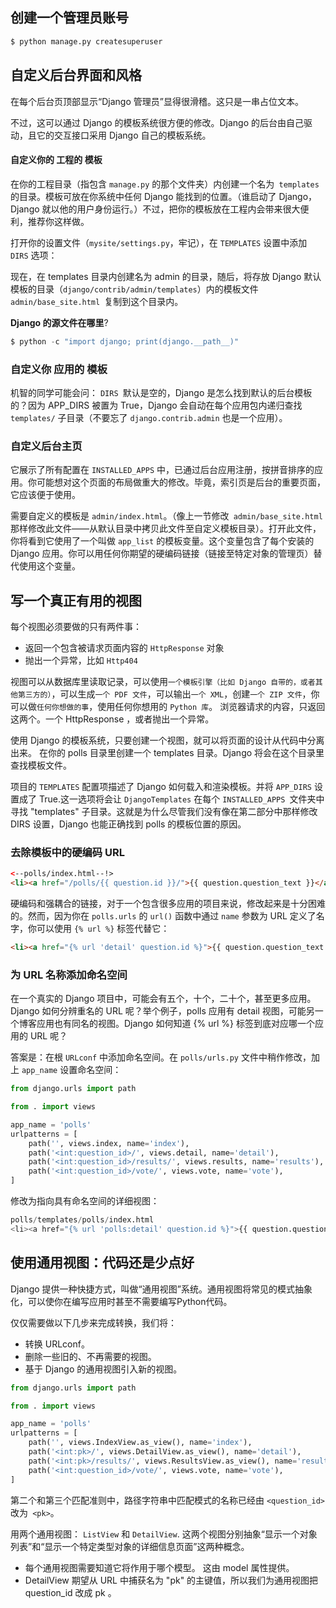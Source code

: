 
## 创建一个管理员账号

```python
$ python manage.py createsuperuser
```

## 自定义后台界面和风格
在每个后台页顶部显示“Django 管理员”显得很滑稽。这只是一串占位文本。

不过，这可以通过 Django 的模板系统很方便的修改。Django 的后台由自己驱动，且它的交互接口采用 Django 自己的模板系统。

#### 自定义你的 工程的 模板

在你的工程目录（指包含 `manage.py` 的那个文件夹）内创建一个名为` templates` 的目录。模板可放在你系统中任何 Django 能找到的位置。（谁启动了 Django，Django 就以他的用户身份运行。）不过，把你的模板放在工程内会带来很大便利，推荐你这样做。

打开你的设置文件（`mysite/settings.py`，牢记），在 `TEMPLATES` 设置中添加 `DIRS` 选项：

现在，在 templates 目录内创建名为 admin 的目录，随后，将存放 Django 默认模板的目录（`django/contrib/admin/templates`）内的模板文件 `admin/base_site.html `复制到这个目录内。

**Django 的源文件在哪里**?

```python
$ python -c "import django; print(django.__path__)"
```
### 自定义你 应用的 模板
机智的同学可能会问： `DIRS `默认是空的，Django 是怎么找到默认的后台模板的？因为 APP_DIRS 被置为 True，Django 会自动在每个应用包内递归查找 `templates/` 子目录（不要忘了 `django.contrib.admin` 也是一个应用）。

### 自定义后台主页
它展示了所有配置在 `INSTALLED_APPS` 中，已通过后台应用注册，按拼音排序的应用。你可能想对这个页面的布局做重大的修改。毕竟，索引页是后台的重要页面，它应该便于使用。

需要自定义的模板是 `admin/index.html`。（像上一节修改` admin/base_site.html` 那样修改此文件——从默认目录中拷贝此文件至自定义模板目录）。打开此文件，你将看到它使用了一个叫做 `app_list` 的模板变量。这个变量包含了每个安装的 Django 应用。你可以用任何你期望的硬编码链接（链接至特定对象的管理页）替代使用这个变量。

## 写一个真正有用的视图
每个视图必须要做的只有两件事：

* 返回一个包含被请求页面内容的 `HttpResponse` 对象
* 抛出一个异常，比如 `Http404 `


视图可以从数据库里读取记录，可以使用`一个模板引擎（比如 Django 自带的，或者其他第三方的）`，可以生成`一个 PDF 文件`，可以输出`一个 XML`，创建`一个 ZIP 文件`，你可以做`任何你想做的事`，使用任何你想用的 `Python 库`。
浏览器请求的内容，只返回这两个。一个 HttpResponse ，或者抛出一个异常。

使用 Django 的模板系统，只要创建一个视图，就可以将页面的设计从代码中分离出来。
在你的 polls 目录里创建一个 templates 目录。Django 将会在这个目录里查找模板文件。

项目的 `TEMPLATES` 配置项描述了 Django 如何载入和渲染模板。并将 `APP_DIRS` 设置成了 True.这一选项将会让 `DjangoTemplates` 在每个 `INSTALLED_APPS `文件夹中寻找 "templates" 子目录。这就是为什么尽管我们没有像在第二部分中那样修改 DIRS 设置，Django 也能正确找到 polls 的模板位置的原因。

### 去除模板中的硬编码 URL

```html
<--polls/index.html--!>
<li><a href="/polls/{{ question.id }}/">{{ question.question_text }}</a></li>
```
硬编码和强耦合的链接，对于一个包含很多应用的项目来说，修改起来是十分困难的。然而，因为你在 `polls.urls` 的 `url()` 函数中通过 `name` 参数为 URL 定义了名字，你可以使用 `{% url %}` 标签代替它：

```html
<li><a href="{% url 'detail' question.id %}">{{ question.question_text }}</a></li>
```

### 为 URL 名称添加命名空间

 在一个真实的 Django 项目中，可能会有五个，十个，二十个，甚至更多应用。Django 如何分辨重名的 URL 呢？举个例子，polls 应用有 detail 视图，可能另一个博客应用也有同名的视图。Django 如何知道 {% url %} 标签到底对应哪一个应用的 URL 呢？

答案是：在根 `URLconf` 中添加命名空间。在 `polls/urls.py` 文件中稍作修改，加上 `app_name` 设置命名空间：

```python
from django.urls import path

from . import views

app_name = 'polls'
urlpatterns = [
    path('', views.index, name='index'),
    path('<int:question_id>/', views.detail, name='detail'),
    path('<int:question_id>/results/', views.results, name='results'),
    path('<int:question_id>/vote/', views.vote, name='vote'),
]
```

修改为指向具有命名空间的详细视图：

```python
polls/templates/polls/index.html
<li><a href="{% url 'polls:detail' question.id %}">{{ question.question_text }}</a></li>
```

## 使用通用视图：代码还是少点好
Django 提供一种快捷方式，叫做“通用视图”系统。通用视图将常见的模式抽象化，可以使你在编写应用时甚至不需要编写Python代码。


仅仅需要做以下几步来完成转换，我们将：

* 转换 URLconf。
* 删除一些旧的、不再需要的视图。
* 基于 Django 的通用视图引入新的视图。

```python
from django.urls import path

from . import views

app_name = 'polls'
urlpatterns = [
    path('', views.IndexView.as_view(), name='index'),
    path('<int:pk>/', views.DetailView.as_view(), name='detail'),
    path('<int:pk>/results/', views.ResultsView.as_view(), name='results'),
    path('<int:question_id>/vote/', views.vote, name='vote'),
]
```
第二个和第三个匹配准则中，路径字符串中匹配模式的名称已经由 `<question_id>` 改为` <pk>`。

用两个通用视图： `ListView` 和 `DetailView`. 这两个视图分别抽象“显示一个对象列表”和“显示一个特定类型对象的详细信息页面”这两种概念。

* 每个通用视图需要知道它将作用于哪个模型。 这由 model 属性提供。
* DetailView 期望从 URL 中捕获名为 "pk" 的主键值，所以我们为通用视图把 question_id 改成 pk 。